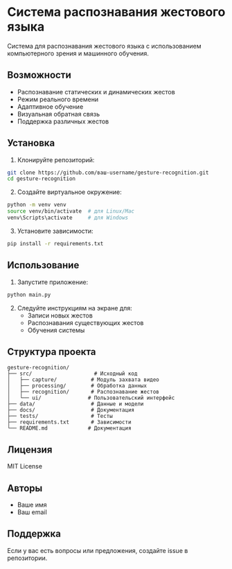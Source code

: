 # Система распознавания жестового языка

Система для распознавания жестового языка с использованием компьютерного зрения и машинного обучения.

## Возможности

- Распознавание статических и динамических жестов
- Режим реального времени
- Адаптивное обучение
- Визуальная обратная связь
- Поддержка различных жестов

## Установка

1. Клонируйте репозиторий:
```bash
git clone https://github.com/ваш-username/gesture-recognition.git
cd gesture-recognition
```

2. Создайте виртуальное окружение:
```bash
python -m venv venv
source venv/bin/activate  # для Linux/Mac
venv\Scripts\activate     # для Windows
```

3. Установите зависимости:
```bash
pip install -r requirements.txt
```

## Использование

1. Запустите приложение:
```bash
python main.py
```

2. Следуйте инструкциям на экране для:
   - Записи новых жестов
   - Распознавания существующих жестов
   - Обучения системы

## Структура проекта

```
gesture-recognition/
├── src/                    # Исходный код
│   ├── capture/           # Модуль захвата видео
│   ├── processing/        # Обработка данных
│   ├── recognition/       # Распознавание жестов
│   └── ui/               # Пользовательский интерфейс
├── data/                  # Данные и модели
├── docs/                  # Документация
├── tests/                 # Тесты
├── requirements.txt       # Зависимости
└── README.md             # Документация
```

## Лицензия

MIT License

## Авторы

- Ваше имя
- Ваш email

## Поддержка

Если у вас есть вопросы или предложения, создайте issue в репозитории. 